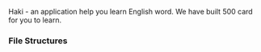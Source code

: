 Haki - an application help you learn English word. We have built 500 card for you to learn.
### File Structures
